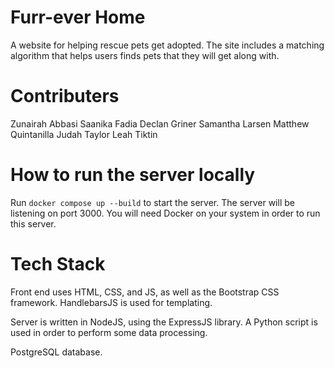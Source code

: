 # Furr-ever Home
A website for helping rescue pets get adopted. The site includes a matching algorithm that helps users finds pets that they will get along with.

# Contributers
Zunairah Abbasi
Saanika Fadia
Declan Griner
Samantha Larsen
Matthew Quintanilla
Judah Taylor
Leah Tiktin

# How to run the server locally
Run `docker compose up --build` to start the server. The server will be listening on port 3000. You will need Docker on your system in order to run this server.

# Tech Stack
Front end uses HTML, CSS, and JS, as well as the Bootstrap CSS framework. HandlebarsJS is used for templating.

Server is written in NodeJS, using the ExpressJS library. A Python script is used in order to perform some data processing. 

PostgreSQL database.
